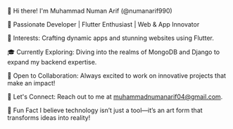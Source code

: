👋 Hi there! I'm Muhammad Numan Arif (@numanarif990)

🚀 Passionate Developer | Flutter Enthusiast | Web & App Innovator

🌟 Interests: Crafting dynamic apps and stunning websites using Flutter.

🎓 Currently Exploring: Diving into the realms of MongoDB and Django to expand my backend expertise.

🤝 Open to Collaboration: Always excited to work on innovative projects that make an impact!

📧 Let's Connect: Reach out to me at muhammadnumanarif04@gmail.com.

🎯 Fun Fact
I believe technology isn’t just a tool—it’s an art form that transforms ideas into reality!
<!---
numanarif990/numanarif990 is a ✨ special ✨ repository because its `README.md` (this file) appears on your GitHub profile.
You can click the Preview link to take a look at your changes.
--->
